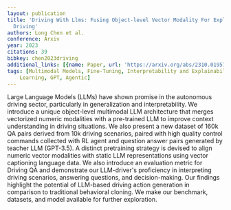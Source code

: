 ```yaml
---
layout: publication
title: 'Driving With Llms: Fusing Object-level Vector Modality For Explainable Autonomous
  Driving'
authors: Long Chen et al.
conference: Arxiv
year: 2023
citations: 39
bibkey: chen2023driving
additional_links: [{name: Paper, url: 'https://arxiv.org/abs/2310.01957'}]
tags: [Multimodal Models, Fine-Tuning, Interpretability and Explainability, Reinforcement
    Learning, GPT, Agentic]
---
```

Large Language Models (LLMs) have shown promise in the autonomous driving
sector, particularly in generalization and interpretability. We introduce a
unique object-level multimodal LLM architecture that merges vectorized numeric
modalities with a pre-trained LLM to improve context understanding in driving
situations. We also present a new dataset of 160k QA pairs derived from 10k
driving scenarios, paired with high quality control commands collected with RL
agent and question answer pairs generated by teacher LLM (GPT-3.5). A distinct
pretraining strategy is devised to align numeric vector modalities with static
LLM representations using vector captioning language data. We also introduce an
evaluation metric for Driving QA and demonstrate our LLM-driver's proficiency
in interpreting driving scenarios, answering questions, and decision-making.
Our findings highlight the potential of LLM-based driving action generation in
comparison to traditional behavioral cloning. We make our benchmark, datasets,
and model available for further exploration.